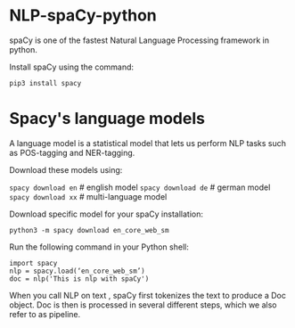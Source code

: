 # NLP-spaCy-python

spaCy is one of the fastest Natural Language Processing framework in python.

Install spaCy using the command:

`pip3 install spacy`

# Spacy's language models

A language model is a statistical model that lets us perform NLP tasks such as POS-tagging and NER-tagging.

Download these models using:

`spacy download en` # english model
`spacy download de` # german model
`spacy download xx` # multi-language model

Download specific model for your spaCy installation:

`python3 -m spacy download en_core_web_sm`

Run the following command in your Python shell:
```
import spacy
nlp = spacy.load(‘en_core_web_sm’)
doc = nlp('This is nlp with spaCy')
```
When you call NLP on text , spaCy first tokenizes the text to produce a Doc object. Doc is then is processed in several different steps, which we also refer to as pipeline.

